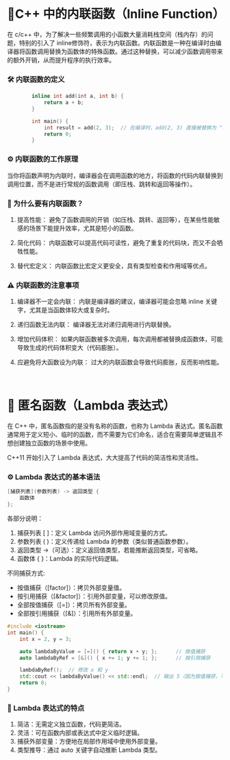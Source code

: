 # 📌C++ 中的内联函数（Inline Function）

在 c/c++ 中，为了解决一些频繁调用的小函数大量消耗栈空间（栈内存）的问题，特别的引入了 inline修饰符，表示为内联函数。内联函数是一种在编译时由编译器将函数调用替换为函数体的特殊函数。通过这种替换，可以减少函数调用带来的额外开销，从而提升程序的执行效率。

### 🛠 内联函数的定义

```cpp
        inline int add(int a, int b) {
            return a + b;
        }

        int main() {
            int result = add(2, 3);  // 在编译时，add(2, 3) 直接被替换为 "2 + 3"
            return 0;
        }
```

### ⚙️ 内联函数的工作原理

当你将函数声明为内联时，编译器会在调用函数的地方，将函数的代码内联替换到调用位置，而不是进行常规的函数调用（即压栈、跳转和返回等操作）。

### 🚀 为什么要有内联函数？
1. 提高性能：
避免了函数调用的开销（如压栈、跳转、返回等），在某些性能敏感的场景下能提升效率，尤其是短小的函数。

2. 简化代码：
内联函数可以提高代码可读性，避免了重复的代码块，而又不会牺牲性能。

3. 替代宏定义：
内联函数比宏定义更安全，具有类型检查和作用域等优点。

### ⚠️ 内联函数的注意事项
1. 编译器不一定会内联：
内联是编译器的建议，编译器可能会忽略 inline 关键字，尤其是当函数体较大或复杂时。

2. 递归函数无法内联：
编译器无法对递归调用进行内联替换。

3. 增加代码体积：
如果内联函数被多次调用，每次调用都被替换成函数体，可能导致生成的代码体积变大（代码膨胀）。

4. 应避免将大函数设为内联：
过大的内联函数会导致代码膨胀，反而影响性能。

<br/>

# 📌 匿名函数（Lambda 表达式）
在 C++ 中，匿名函数指的是没有名称的函数，也称为 Lambda 表达式。匿名函数通常用于定义短小、临时的函数，而不需要为它们命名，适合在需要简单逻辑且不想创建独立函数的场景中使用。

C++11 开始引入了 Lambda 表达式，大大提高了代码的简洁性和灵活性。

### ⚙️ Lambda 表达式的基本语法
```cpp
[捕获列表](参数列表) -> 返回类型 {
    函数体
};
```
各部分说明：
1. 捕获列表 [ ]：定义 Lambda 访问外部作用域变量的方式。
2. 参数列表 ( )：定义传递给 Lambda 的参数（类似普通函数参数）。
3. 返回类型 ->（可选）：定义返回值类型，若能推断返回类型，可省略。
4. 函数体 { }：Lambda 的实际代码逻辑。

不同捕获方式:
- 按值捕获（[factor]）：拷贝外部变量值。
- 按引用捕获（[&factor]）：引用外部变量，可以修改原值。
- 全部按值捕获（[=]）：拷贝所有外部变量。
- 全部按引用捕获（[&]）：引用所有外部变量。
```cpp
#include <iostream>
int main() {
    int x = 2, y = 3;

    auto lambdaByValue = [=]() { return x + y; };      // 按值捕获
    auto lambdaByRef = [&]() { x += 1; y += 1; };      // 按引用捕获

    lambdaByRef();  // 修改 x 和 y
    std::cout << lambdaByValue() << std::endl;  // 输出 5（因为按值捕获，不受 lambdaByRef 修改的影响）
    return 0;
}
```
### 🚀 Lambda 表达式的特点
1. 简洁：无需定义独立函数，代码更简洁。
2. 灵活：可在函数内部或表达式中定义临时逻辑。
3. 捕获外部变量：方便地在局部作用域中使用外部变量。
4. 类型推导：通过 auto 关键字自动推断 Lambda 类型。